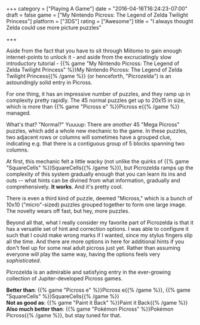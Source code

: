 +++
category = ["Playing A Game"]
date = "2016-04-16T16:24:23-07:00"
draft = false
game = ["My Nintendo Picross: The Legend of Zelda Twilight Princess"]
platform = ["3DS"]
rating = ["Awesome"]
title = "I always thought Zelda could use more picture puzzles"

+++

Aside from the fact that you have to sit through Miitomo to gain enough internet-points to unlock it - and aside from the excruciatingly slow introductory tutorial - {{% game "My Nintendo Picross: The Legend of Zelda Twilight Princess" %}}My Nintendo Picross: The Legend of Zelda Twilight Princess{{% /game %}} (or henceforth, "Picrozelda") is an astoundingly solid entry in Picross.

For one thing, it has an impressive number of puzzles, and they ramp up in complexity pretty rapidly.  The 45 normal puzzles get up to 20x15 in size, which is more than {{% game "Picross e" %}}Picross e{{% /game %}} managed.

What's that?  "Normal?"  Yuuuup: There are <i>another</i> 45 "Mega Picross" puzzles, which add a whole new mechanic to the game.  In these puzzles, two adjacent rows or columns will sometimes have a grouped clue, indicating e.g. that there is a contiguous group of 5 blocks spanning two columns.

At first, this mechanic felt a little wacky (not unlike the quirks of {{% game "SquareCells" %}}SquareCells{{% /game %}}), but Picrozelda ramps up the complexity of this system gradually enough that you can learn its ins and outs -- what hints can be divined from what information, gradually and comprehensively.  <b>It works</b>.  And it's pretty cool.

There is even a third kind of puzzle, deemed "Micross," which is a bunch of 10x10 ("micro"-sized) puzzles grouped together to form one large image.  The novelty wears off fast, but hey, more puzzles.

Beyond all that, what I really consider my favorite part of Picrozelda is that it has a versatile set of hint and correction options.  I was able to configure it such that I could make wrong marks if I wanted, since my stylus fingers slip all the time.  And there are more options in here for additional hints if you don't feel up for some real adult picross just yet.  Rather than assuming everyone will play the same way, having the options feels very <i>sophisticated</i>.

Picrozelda is an admirable and satisfying entry in the ever-growing collection of Jupiter-developed Picross games.

<b>Better than</b>: {{% game "Picross e" %}}Picross e{{% /game %}}, {{% game "SquareCells" %}}SquareCells{{% /game %}}  
<b>Not as good as</b>: {{% game "Paint it Back" %}}Paint it Back{{% /game %}}  
<b>Also much better than</b>: {{% game "Pokémon Picross" %}}Pokémon Picross{{% /game %}}, but stay tuned for that.

